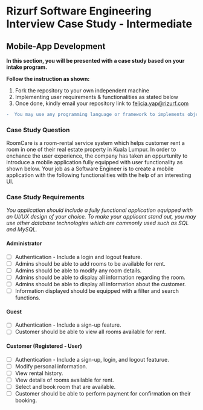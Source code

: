 # Rizurf Software Engineering Interview Case Study - Intermediate

## Mobile-App Development

**In this section, you will be presented with a case study based on your intake program.**

**Follow the instruction as shown:**

1. Fork the repository to your own independent machine
2. Implementing user requirements & functionalities as stated below
3. Once done, kindly email your repository link to felicia.yap@rizurf.com

```diff
-  You may use any programming language or framework to implements object-oriented programming concepts in your mobile app development.
```

### Case Study Question

RoomCare is a room-rental service system which helps customer rent a room in one of their real estate property in Kuala Lumpur. In order to enchance the user experience, the company has taken an oppurtunity to introduce a mobile application fully equipped with user functionality as shown below. Your job as a Software Engineer is to create a mobile application with the following functionalities with the help of an interesting UI.

### Case Study Requirements

_You application should include a fully functional application equipped with an UI/UX design of your choice._
_To make your applicant stand out, you may use other database technologies which are commonly used such as SQL and MySQL._

#### Administrator

- [ ] Authentication - Include a login and logout feature.
- [ ] Admins should be able to add rooms to be available for rent.
- [ ] Admins should be able to modify any room details.
- [ ] Admins should be able to display all information regarding the room.
- [ ] Admins should be able to display all information about the customer.
- [ ] Information displayed should be equipped with a filter and search functions.

#### Guest

- [ ] Authentication - Include a sign-up feature.
- [ ] Customer should be able to view all rooms available for rent.

#### Customer (Registered - User)

- [ ] Authentication - Include a sign-up, login, and logout featurue.
- [ ] Modify personal information.
- [ ] View rental history.
- [ ] View details of rooms available for rent.
- [ ] Select and book room that are available.
- [ ] Customer should be able to perform payment for confirmation on their booking.
